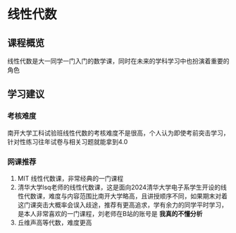 # 线性代数
## 课程概览
线性代数是大一同学一门入门的数学课，同时在未来的学科学习中也扮演着重要的角色
## 学习建议
### 考核难度
南开大学工科试验班线性代数的考核难度不是很高，个人认为即使考前突击学习，针对性练习往年试卷与相关习题就能拿到4.0
### 网课推荐
1. MIT 线性代数课，非常经典的一门课程
2. 清华大学lsq老师的线性代数课，这是面向2024清华大学电子系学生开设的线性代数课，难度与内容范围比南开大学略高，且讲授顺序不同，如果期末对着这门课突击大概率会误入歧途，推荐有更高追求，学有余力的同学平时学习，是本人非常喜欢的一门课程，刘老师在B站的账号是  **我真的不懂分析**
3.  丘维声高等代数，难度更高

